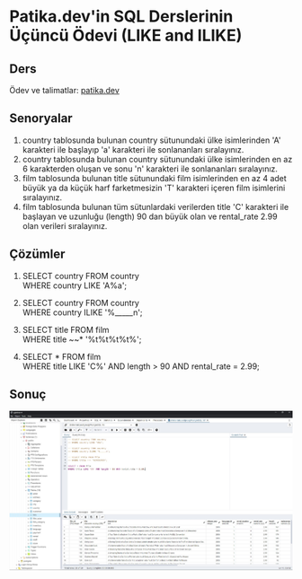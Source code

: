 # Patika.dev'in SQL Derslerinin Üçüncü Ödevi (LIKE and ILIKE)

## Ders
Ödev ve talimatlar: [patika.dev](https://academy.patika.dev/tr/courses/sql/Odev3)

## Senoryalar
1.  country tablosunda bulunan country sütunundaki ülke isimlerinden 'A' karakteri ile başlayıp 'a' karakteri ile sonlananları sıralayınız.
2.  country tablosunda bulunan country sütunundaki ülke isimlerinden en az 6 karakterden oluşan ve sonu 'n' karakteri ile sonlananları sıralayınız.
3.  film tablosunda bulunan title sütunundaki film isimlerinden en az 4 adet büyük ya da küçük harf farketmesizin 'T' karakteri içeren film isimlerini sıralayınız.
4.  film tablosunda bulunan tüm sütunlardaki verilerden title 'C' karakteri ile başlayan ve uzunluğu (length) 90 dan büyük olan ve rental_rate 2.99 olan verileri sıralayınız.

## Çözümler
1.  SELECT country FROM country  
    WHERE country LIKE 'A%a';

2.  SELECT country FROM country  
    WHERE country ILIKE '%_____n';

3.  SELECT title FROM film  
    WHERE title ~~* '%t%t%t%t%';

4.  SELECT * FROM film  
    WHERE title LIKE 'C%' AND length > 90 AND rental_rate = 2.99;

## Sonuç
![SQL Ödev 3](/SQL/3-Like&ILike/Odev3.jpg "SQL Ödev 3")